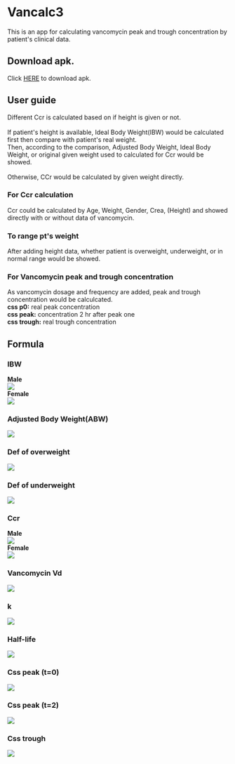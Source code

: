 # Vancalc3
This is an app for calculating vancomycin peak and trough concentration by patient's clinical data.

## Download apk.
Click [HERE](https://drive.google.com/file/d/1ljjtdPIW8FZG13WIulXnkqvkETJ0D7ux/view?usp=sharing) to download apk.

## User guide
Different Ccr is calculated based on if height is given or not. <br/>
<br/>
If patient's height is available, Ideal Body Weight(IBW) would be calculated first then compare with patient's real weight.<br/>
Then, according to the comparison, Adjusted Body Weight, Ideal Body Weight, or original given weight used to calculated for Ccr would be showed.<br/>
<br/>
Otherwise, CCr would be calculated by given weight directly.

### For Ccr calculation
Ccr could be calculated by Age, Weight, Gender, Crea, (Height) and showed directly with or without data of vancomycin.

### To range pt's weight
After adding height data, whether patient is overweight, underweight, or in normal range would be showed.

### For Vancomycin peak and trough concentration
As vancomycin dosage and frequency are added, peak and trough concentration would be calculcated. <br/>
**css p0:** real peak concentration <br/>
**css peak:** concentration 2 hr after peak one <br/>
**css trough:** real trough concentration <br/>

## Formula
### IBW
**Male** <br/>
<img src="http://chart.googleapis.com/chart?cht=tx&chl= IBW=(Height-80) \times 0.7" style="border:none;"><img/> <br/>
**Female** <br/>
<img src="http://chart.googleapis.com/chart?cht=tx&chl= IBW=(Height-70) \times 0.6" style="border:none;"><img/> <br/>
### Adjusted Body Weight(ABW)
<img src="http://chart.googleapis.com/chart?cht=tx&chl= ABW=IBW+0.4 \times (Weight-IBW)" style="border:none;"><img/>

### Def of overweight
<img src="http://chart.googleapis.com/chart?cht=tx&chl= Weight>(IBW \times 1.2)" style="border:none;"><img/>

### Def of underweight
<img src="http://chart.googleapis.com/chart?cht=tx&chl= Weight<IBW" style="border:none;"><img/>

### Ccr
**Male** <br/>
<img src="http://chart.googleapis.com/chart?cht=tx&chl= Ccr=\frac{(140-Age)*Weight}{(72*Crea)}" style="border:none;"><img/><br/>
**Female** <br/>
<img src="http://chart.googleapis.com/chart?cht=tx&chl= Ccr=\frac{(140-Age)*Weight*0.85}{(72*Crea)}" style="border:none;"><img/><br/>

### Vancomycin Vd
<img src="http://chart.googleapis.com/chart?cht=tx&chl= Vd_{vanco}=0.7*Weight" style="border:none;"><img/>

### k
<img src="http://chart.googleapis.com/chart?cht=tx&chl= k_{vanco}=\frac{Ccr}{Vd_{vanco}}" style="border:none;"><img/>

### Half-life
<img src="http://chart.googleapis.com/chart?cht=tx&chl= t_{\frac{1}{2}}=\frac{\ln{2}}{k_{vanco}}" style="border:none;"><img/>

### Css peak (t=0)
<img src="http://chart.googleapis.com/chart?cht=tx&chl= Css_{t=0}=\frac{Dose}{Vd_{vanco}}*\frac{1}{(1-e^{-k_{vanco}*Freq})}" style="border:none;"><img/>

### Css peak (t=2)
<img src="http://chart.googleapis.com/chart?cht=tx&chl= Css_{t=2}=Css_{peak} * e^{-k_{vanco}*2}" style="border:none;"><img/>

### Css trough
<img src="http://chart.googleapis.com/chart?cht=tx&chl= Css_{trough}=Css_{peak} * e^{-k_{vanco}*Freq}" style="border:none;"><img/>

